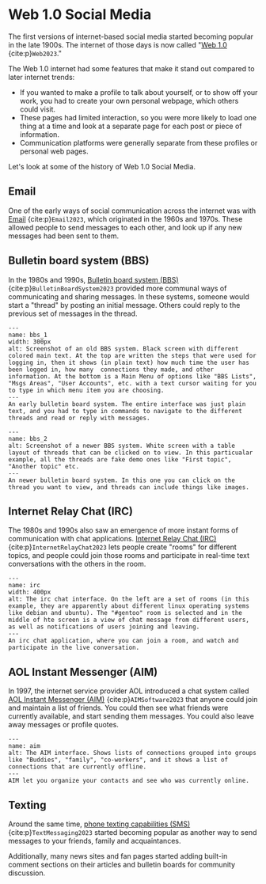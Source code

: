 # Web 1.0 Social Media

The first versions of internet-based social media started becoming popular in the late 1900s. The internet of those days is now called "[Web 1.0](https://en.wikipedia.org/wiki/Web_2.0#Web_1.0) {cite:p}`Web2023`."

The Web 1.0 internet had some features that make it stand out compared to later internet trends:
- If you wanted to make a profile to talk about yourself, or to show off your work, you had to create your own personal webpage, which others could visit.
- These pages had limited interaction, so you were more likely to load one thing at a time and look at a separate page for each post or piece of information.
-  Communication platforms were generally separate from these profiles or personal web pages.

Let's look at some of the history of Web 1.0 Social Media.

## Email
One of the early ways of social communication across the internet was with [Email](https://en.wikipedia.org/wiki/Email) {cite:p}`Email2023`, which originated in the 1960s and 1970s. These allowed people to send messages to each other, and look up if any new messages had been sent to them.

## Bulletin board system (BBS)
In the 1980s and 1990s, [Bulletin board system (BBS)](https://en.wikipedia.org/wiki/Bulletin_board_system) {cite:p}`BulletinBoardSystem2023` provided more communal ways of communicating and sharing messages. In these systems, someone would start a "thread" by posting an initial message. Others could reply to the previous set of messages in the thread.


```{figure} bbs.png
---
name: bbs_1
width: 300px
alt: Screenshot of an old BBS system. Black screen with different colored main text. At the top are written the steps that were used for logging in, then it shows (in plain text) how much time the user has been logged in, how many  connections they made, and other information. At the bottom is a Main Menu of options like "BBS Lists", "Msgs Areas", "User Accounts", etc. with a text cursor waiting for you to type in which menu item you are choosing.
---
An early bulletin board system. The entire interface was just plain text, and you had to type in commands to navigate to the different threads and read or reply with messages.
```

```{figure} bulliten_board.png
---
name: bbs_2
alt: Screenshot of a newer BBS system. White screen with a table layout of threads that can be clicked on to view. In this particualar example, all the threads are fake demo ones like "First topic", "Another topic" etc.
---
An newer bulletin board system. In this one you can click on the thread you want to view, and threads can include things like images.
```

## Internet Relay Chat (IRC)
The 1980s and 1990s also saw an emergence of more instant forms of communication with chat applications. [Internet Relay Chat (IRC)](https://en.wikipedia.org/wiki/Internet_Relay_Chat) {cite:p}`InternetRelayChat2023` lets people create "rooms" for different topics, and people could join those rooms and participate in real-time text conversations with the others in the room.

```{figure} irc.png
---
name: irc
width: 400px
alt: The irc chat interface. On the left are a set of rooms (in this example, they are apparently about different linux operating systems like debian and ubuntu). The "#gentoo" room is selected and in the middle of hte screen is a view of chat message from different users, as well as notifications of users joining and leaving.
---
An irc chat application, where you can join a room, and watch and participate in the live conversation.
```

## AOL Instant Messenger (AIM)
In 1997, the internet service provider AOL introduced a chat system called [AOL Instant Messenger (AIM)](https://en.wikipedia.org/wiki/AIM_(software)) {cite:p}`AIMSoftware2023` that anyone could join and maintain a list of friends. You could then see what friends were currently available, and start sending them messages. You could also leave away messages or profile quotes.

```{figure} aim.png
---
name: aim
alt: The AIM interface. Shows lists of connections grouped into groups like "Buddies", "family", "co-workers", and it shows a list of connections that are currently offline.
---
AIM let you organize your contacts and see who was currently online.
```

## Texting
Around the same time, [phone texting capabilities (SMS)](https://en.wikipedia.org/wiki/Text_messaging) {cite:p}`TextMessaging2023` started becoming popular as another way to send messages to your friends, family and acquaintances.


Additionally, many news sites and fan pages started adding built-in comment sections on their articles and bulletin boards for community discussion.
